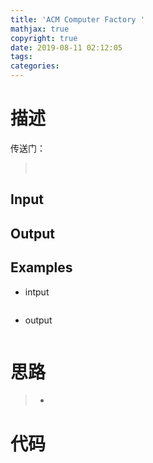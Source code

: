 ```yaml
---
title: 'ACM Computer Factory '
mathjax: true
copyright: true
date: 2019-08-11 02:12:05
tags:
categories:
---
```

# 描述
传送门：[]()

>&emsp;

<!--more-->
## Input
>

## Output
>

## Examples
* intput
```c++

```
* output
```c++

```

# 思路
>* 

# 代码
```c++

```
